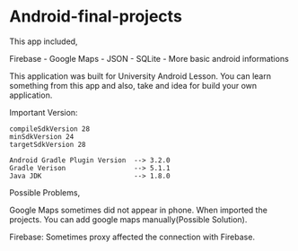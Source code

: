 


# Android-final-projects

This app included,

Firebase - Google Maps - JSON  - SQLite - More basic android informations 

This application was built for University Android Lesson. 
You can learn something from this app and also, take and idea for build your own application.

Important Version:

    compileSdkVersion 28
    minSdkVersion 24
    targetSdkVersion 28
    
    Android Gradle Plugin Version  --> 3.2.0
    Gradle Verison                 --> 5.1.1
    Java JDK                       --> 1.8.0
    
Possible Problems,

  Google Maps sometimes did not appear in phone. When imported the projects. You can add google maps manually(Possible Solution). 
  
  Firebase: Sometimes proxy affected the connection with Firebase.
